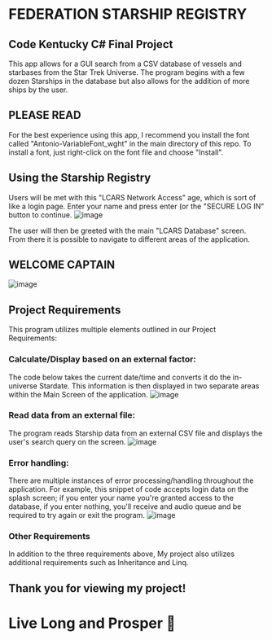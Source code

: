 # FEDERATION STARSHIP REGISTRY

## Code Kentucky C# Final Project

This app allows for a GUI search from a CSV database of vessels and starbases from the Star Trek Universe. The program begins with a few dozen Starships in the database but also allows for the addition of more ships by the user.

## PLEASE READ
For the best experience using this app, I recommend you install the font called "Antonio-VariableFont_wght" in the main directory of this repo. To install a font, just right-click on the font file and choose "Install".

## Using the Starship Registry

Users will be met with this "LCARS Network Access" age, which is sort of like a login page. Enter your name and press enter (or the "SECURE LOG IN" button to continue.
![image](https://user-images.githubusercontent.com/112297081/202057910-04ef6f21-5785-44f4-aac9-03347bc353a3.png)

The user will then be greeted with the main "LCARS Database" screen. From there it is possible to navigate to different areas of the application.

## WELCOME CAPTAIN
![image](https://user-images.githubusercontent.com/112297081/202058484-d6f04d2a-a2aa-4e4d-bd31-bd6545305684.png)

## Project Requirements
This program utilizes multiple elements outlined in our Project Requirements:

### Calculate/Display based on an external factor:
The code below takes the current date/time and converts it do the in-universe Stardate. This information is then displayed in two separate areas within the Main Screen of the application.
![image](https://user-images.githubusercontent.com/112297081/202223729-05188822-8648-4063-b935-968013f31916.png)

### Read data from an external file:
The program reads Starship data from an external CSV file and displays the user's search query on the screen.
![image](https://user-images.githubusercontent.com/112297081/202225107-831e9c20-0c23-4ed4-bda6-98442349a344.png)

### Error handling:
There are multiple instances of error processing/handling throughout the application. For example, this snippet of code accepts login data on the splash screen; if you enter your name you're granted access to the database, if you enter nothing, you'll receive and audio queue and be required to try again or exit the program.
![image](https://user-images.githubusercontent.com/112297081/202226541-80d3d5ed-ed05-4a39-a251-7d69c29e9eca.png)

### Other Requirements
In addition to the three requirements above, My project also utilizes additional requirements such as Inheritance and Linq.

## Thank you for viewing my project!

# Live Long and Prosper 🖖


